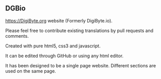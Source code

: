 ## DGBio

https://DigiByte.org website (Formerly DigiByte.io).

Please feel free to contribute existing translations by pull requests and comments.

Created with pure html5, css3 and javascript.

It can be edited through GitHub or using any html editor.

It has been designed to be a single page website. Different sections are used on the same page.